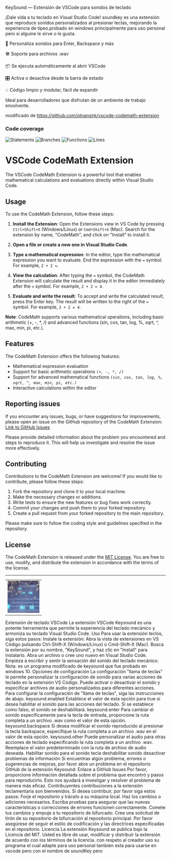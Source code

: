 KeySound — Extensión de VSCode para sonidos de teclado

¡Dale vida a tu teclado en Visual Studio Code! soundkey es una extensión que reproduce sonidos personalizados al presionar teclas, mejorando la experiencia de tipeo.probado en windows principalmente para uso personal pero si alguine le sirve o le gusta.

🎵 Personaliza sonidos para Enter, Backspace y más

🛠️ Soporte para archivos .wav

📦 Se ejecuta automáticamente al abrir VSCode

🎛️ Activa o desactiva desde la barra de estado

💡 Código limpio y modular, fácil de expandir

Ideal para desarrolladores que disfrutan de un ambiente de trabajo envolvente.

modificado de https://github.com/otnansirk/vscode-codemath-extension


### Code coverage

![Statements](https://img.shields.io/badge/statements-100%25-brightgreen.svg?style=flat)
![Branches](https://img.shields.io/badge/branches-100%25-brightgreen.svg?style=flat)
![Functions](https://img.shields.io/badge/functions-100%25-brightgreen.svg?style=flat)
![Lines](https://img.shields.io/badge/lines-100%25-brightgreen.svg?style=flat)


# VSCode CodeMath Extension

The VSCode CodeMath Extension is a powerful tool that enables mathematical calculations and evaluations directly within Visual Studio Code.

## Usage

To use the CodeMath Extension, follow these steps:

1. **Install the Extension**: Open the Extensions view in VS Code by pressing `Ctrl+Shift+X` (Windows/Linux) or `Cmd+Shift+X` (Mac). Search for the extension by name, "CodeMath", and click on "Install" to install it.

2. **Open a file or create a new one in Visual Studio Code**.

3. **Type a mathematical expression**: In the editor, type the mathematical expression you want to evaluate. End the expression with the `=` symbol. For example, `2 + 2 =`.

4. **View the calculation**: After typing the `=` symbol, the CodeMath Extension will calculate the result and display it in the editor immediately after the `=` symbol. For example, `2 + 2 = 4`.

5. **Evaluate and write the result**: To accept and write the calculated result, press the Enter key. The result will be written to the right of the `=` symbol. For example, `2 + 2 = 4`.

**Note**: CodeMath supports various mathematical operations, including basic arithmetic (+, -, *, /) and advanced functions (sin, cos, tan, log, %, sqrt, ^, max, min, pi, etc.).

## Features

The CodeMath Extension offers the following features:

- Mathematical expression evaluation
- Support for basic arithmetic operations *`(+, -, *, /)`*
- Support for advanced mathematical functions *`(sin, cos, tan, log, %, sqrt, ^, max, min, pi, etc.)`*
- Interactive calculations within the editor

## Reporting issues

If you encounter any issues, bugs, or have suggestions for improvements, please open an issue on the GitHub repository of the CodeMath Extension: [Link to GitHub Issues](https://github.com/otnansirk/vscode-codemath-extension/issues)

Please provide detailed information about the problem you encountered and steps to reproduce it. This will help us investigate and resolve the issue more effectively.

## Contributing

Contributions to the CodeMath Extension are welcome! If you would like to contribute, please follow these steps:

1. Fork the repository and clone it to your local machine.
2. Make the necessary changes or additions.
3. Write tests to ensure the new features or bug fixes work correctly.
4. Commit your changes and push them to your forked repository.
5. Create a pull request from your forked repository to the main repository.

Please make sure to follow the coding style and guidelines specified in the repository.

## License

The CodeMath Extension is released under the [MIT License](LICENSE). You are free to use, modify, and distribute the extension in accordance with the terms of the license.

<hr>

<div align="center">
    <table>
    <tr>
        <td><img src="assets/logo.gif" width="100"/></td>
    </tr>
    </table>
   
</div>


Extensión de teclado VSCode La extensión VSCode Keysound es una potente herramienta que permite la experiencia del teclado mecánico y armoniza su teclado Visual Studio Code. Uso Para usar la extensión teclos, siga estos pasos: Instale la extensión: Abra la vista de extensiones en VS Código pulsando Ctrl-Shift-X (Windows/Linux) o Cmd-Shift-X (Mac). Busca la extensión por su nombre, "KeySound", y haz clic en "Install" para instalarlo. Abra un archivo o cree uno nuevo en Visual Studio Code. Empieza a escribir y sentir la sensación del sonido del teclado mecánico. Nota: es un programa modificado de keysound que fue probado en windows 10. Opciones de configuración La configuración "llama de teclas" le permite personalizar la configuración de sonido para varias acciones de teclado en la extensión VS Código. Puede activar o desactivar el sonido y especificar archivos de audio personalizados para diferentes acciones. Para configurar la configuración de "llama de teclas", siga las instrucciones de abajo. keysound.enabled Establece el valor de esta opción para true si desea habilitar el sonido para las acciones del teclado. Si se establece como falso, el sonido se deshabilitará. keysound.enter Para cambiar el sonido específicamente para la tecla de entrada, proporcione la ruta completa a un archivo .wav como el valor de esta opción. keysound.backspace Si desea modificar el sonido reproducido al presionar la tecla backspace, especifique la ruta completa a un archivo .wav en el valor de esta opción. keysound.other Puede personalizar el audio para otras acciones de teclado especificando la ruta completa a un archivo .wav. Reemplace el valor predeterminado con la ruta de archivo de audio deseada. Habilitar sonido para el sonido tecla deshabilitar sonido desactivar problemas de información Si encuentras algún problema, errores o sugerencias de mejoras, por favor abre un problema en el repositorio GitHub de la extensión Keysound: Enlace a GitHub Issues Por favor, proporcione información detallada sobre el problema que encontró y pasos para reproducirlo. Esto nos ayudará a investigar y resolver el problema de manera más eficaz. Contribuyentes contribuciones a la extensión teclamentaria son bienvenidos. Si desea contribuir, por favor siga estos pasos: Forje el repositorio y trácelo a su máquina local. Haz los cambios o adiciones necesarios. Escriba pruebas para asegurar que las nuevas características o correcciones de errores funcionen correctamente. Comete tus cambios y empuje a tu repositorio de bifurcado. Cree una solicitud de tirón de su repositorio de bifurcación al repositorio principal. Por favor asegúrese de seguir el estilo de codificación y las directrices especificadas en el repositorio. Licencia La extensión Keysound se publica bajo la Licencia del MIT. Usted es libre de usar, modificar y distribuir la extensión de acuerdo con los términos de la licencia. con respeto al creador uso su programa el cual adapte para uso personal tambien esta para usarse en vscode pero con el nombre de soundKey pero
